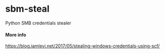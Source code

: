 # sbm-steal
Python SMB credentials stealer

#### More info
https://blog.iamlevi.net/2017/05/stealing-windows-credentials-using-scf/
